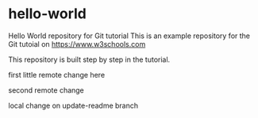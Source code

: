# hello-world
Hello World repository for Git tutorial
This is an example repository for the Git tutoial on https://www.w3schools.com

This repository is built step by step in the tutorial.

first little remote change here

second remote change

local change on update-readme branch
